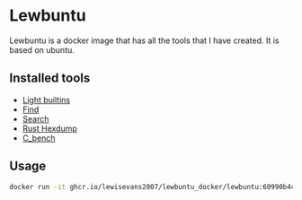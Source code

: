 # Lewbuntu

Lewbuntu is a docker image that has all the tools that I have created. It is based on ubuntu.

## Installed tools

- [Light builtins](https://www.github.com/lewisevans2007/light_builtins)
- [Find](https://www.github.com/lewisevans2007/find)
- [Search](https://www.github.com/lewisevans2007/search)
- [Rust Hexdump](https://www.github.com/lewisevans2007/rust_hexdump)
- [C_bench](https://www.github.com/lewisevans2007/c_bench)

## Usage

```bash
docker run -it ghcr.io/lewisevans2007/lewbuntu_docker/lewbuntu:60990b4c7a10318016c7d1ffeda71dc1e88ead9a
```